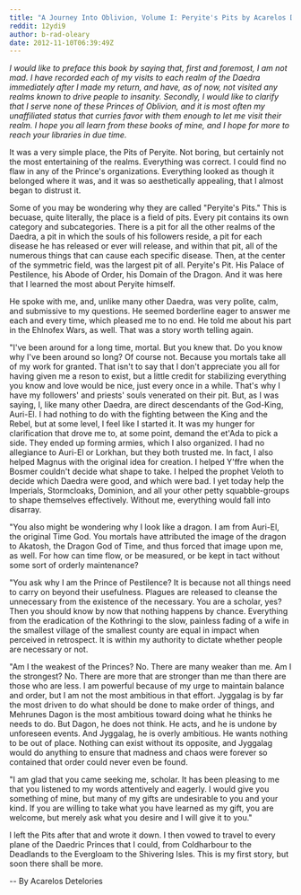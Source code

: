 ```yaml
---
title: "A Journey Into Oblivion, Volume I: Peryite's Pits by Acarelos Detelories"
reddit: 12ydi9
author: b-rad-oleary
date: 2012-11-10T06:39:49Z
---
```


*I would like to preface this book by saying that, first and foremost, I am not mad. I have recorded each of my visits to each realm of the Daedra immediately after I made my return, and have, as of now, not visited any realms known to drive people to insanity. Secondly, I would like to clarify that I serve none of these Princes of Oblivion, and it is most often my unaffiliated status that curries favor with them enough to let me visit their realm. I hope you all learn from these books of mine, and I hope for more to reach your libraries in due time.*

It was a very simple place, the Pits of Peryite. Not boring, but certainly not the most entertaining of the realms. Everything was correct. I could find no flaw in any of the Prince's organizations. Everything looked as though it belonged where it was, and it was so aesthetically appealing, that I almost began to distrust it. 

Some of you may be wondering why they are called "Peryite's Pits." This is becuase, quite literally, the place is a field of pits. Every pit contains its own category and subcategories. There is a pit for all the other realms of the Daedra, a pit in which the souls of his followers reside, a pit for each disease he has released or ever will release, and within that pit, all of the numerous things that can cause each specific disease. Then, at the center of the symmetric field, was the largest pit of all. Peryite's Pit. His Palace of Pestilence, his Abode of Order, his Domain of the Dragon. And it was here that I learned the most about Peryite himself.

He spoke with me, and, unlike many other Daedra, was very polite, calm, and submissive to my questions. He seemed borderline eager to answer me each and every time, which pleased me to no end. He told me about his part in the Ehlnofex Wars, as well. That was a story worth telling again.

"I've been around for a long time, mortal. But you knew that. Do you know why I've been around so long? Of course not. Because you mortals take all of my work for granted. That isn't to say that I don't appreciate you all for having given me a reson to exist, but a little credit for stabilizing everything you know and love would be nice, just every once in a while. That's why I have my followers' and priests' souls venerated on their pit. But, as I was saying, I, like many other Daedra, are direct descendants of the God-King, Auri-El. I had nothing to do with the fighting between the King and the Rebel, but at some level, I feel like I started it. It was my hunger for clarification that drove me to, at some point, demand the et'Ada to pick a side. They ended up forming armies, which I also organized. I had no allegiance to Auri-El or Lorkhan, but they both trusted me. In fact, I also helped Magnus with the original idea for creation. I helped Y'ffre when the Bosmer couldn't decide what shape to take. I helped the prophet Veloth to decide which Daedra were good, and which were bad. I yet today help the Imperials, Stormcloaks, Dominion, and all your other petty squabble-groups to shape themselves effectively. Without me, everything would fall into disarray.

"You also might be wondering why I look like a dragon. I am from Auri-El, the original Time God. You mortals have attributed the image of the dragon to Akatosh, the Dragon God of Time, and thus forced that image upon me, as well. For how can time flow, or be measured, or be kept in tact without some sort of orderly maintenance?

"You ask why I am the Prince of Pestilence? It is because not all things need to carry on beyond their usefulness. Plagues are released to cleanse the unnecessary from the existence of the necessary. You are a scholar, yes? Then you should know by now that nothing happens by chance. Everything from the eradication of the Kothringi to the slow, painless fading of a wife in the smallest village of the smallest county are equal in impact when perceived in retrospect. It is within my authority to dictate whether people are necessary or not. 

"Am I the weakest of the Princes? No. There are many weaker than me. Am I the strongest? No. There are more that are stronger than me than there are those who are less. I am powerful because of my urge to maintain balance and order, but I am not the most ambitious in that effort. Jyggalag is by far the most driven to do what should be done to make order of things, and Mehrunes Dagon is the most ambitious toward doing what he thinks he needs to do. But Dagon, he does not think. He acts, and he is undone by unforeseen events. And Jyggalag, he is overly ambitious. He wants nothing to be out of place. Nothing can exist without its opposite, and Jyggalag would do anything to ensure that madness and chaos were forever so contained that order could never even be found.

"I am glad that you came seeking me, scholar. It has been pleasing to me that you listened to my words attentively and eagerly. I would give you something of mine, but many of my gifts are undesirable to you and your kind. If you are willing to take what you have learned as my gift, you are welcome, but merely ask what you desire and I will give it to you."

I left the Pits after that and wrote it down. I then vowed to travel to every plane of the Daedric Princes that I could, from Coldharbour to the Deadlands to the Evergloam to the Shivering Isles. This is my first story, but soon there shall be more.

-- By Acarelos Detelories
